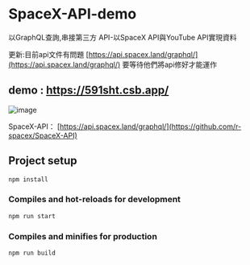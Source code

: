 # SpaceX-API-demo
以GraphQL查詢,串接第三方 API-以SpaceX API與YouTube API實現資料

更新:目前api文件有問題 [https://api.spacex.land/graphql/](https://api.spacex.land/graphql/)
要等待他們將api修好才能運作

## demo : https://591sht.csb.app/

![image](https://user-images.githubusercontent.com/60773919/181186328-826823d5-a1d7-44e4-9337-212075938051.png)

SpaceX-API： [https://api.spacex.land/graphql/](https://github.com/r-spacex/SpaceX-API)


## Project setup
```
npm install
```

### Compiles and hot-reloads for development
```
npm run start
```

### Compiles and minifies for production
```
npm run build
```
